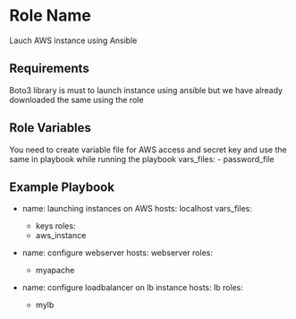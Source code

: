 Role Name
=========

Lauch AWS instance using Ansible

Requirements
------------

Boto3 library is must to launch instance using ansible but we have already downloaded the same using the role

Role Variables
--------------

You need to create variable file for AWS access and secret key and use the same in playbook while running the playbook
vars_files:
    - password_file



Example Playbook
----------------

- name: launching instances on AWS
  hosts: localhost
  vars_files:
    - keys
  roles:
    - aws_instance

- name: configure webserver
  hosts: webserver
  roles:
    - myapache

- name: configure loadbalancer on lb instance
  hosts: lb
  roles:
     - mylb
